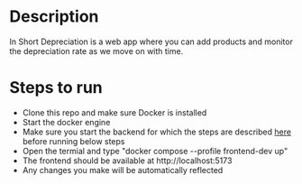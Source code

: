 # Description
In Short Depreciation is a web app where you can add products and monitor the depreciation rate as we move on with time.

# Steps to run

- Clone this repo and make sure Docker is installed
- Start the docker engine
- Make sure you start the backend for which the steps are described [here](https://github.com/kb019/depreciation-backend) before running below steps
- Open the termial and type "docker compose --profile frontend-dev up"
- The frontend should be available at http://localhost:5173
- Any changes you make will be automatically reflected



